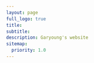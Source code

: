 ```yaml
---
layout: page
full_logo: true
title: 
subtitle:
description: Garyoung's website
sitemap:
  priority: 1.0
---
```


<html>
  <head>
    <style>
      .container {
        display: flex;
        align-items: left;
      }
      .image {
        max-width: 40%;
        height: auto;
      }
      .text {
        margin-left: 20px;
      }

      /* Add media query */
      @media (max-width: 767px) {
        .container {
          flex-direction: column;
        }
        .text {
          margin-left: 0;
          margin-top: 20px;
        }
         .image {
          max-width: 100%;
        }
      }
    </style>
  </head>
  
  
  <body>
    <div class="container">
      <img class="image" src="assets/img/headshot_lightgreen-03.png">
      <div class="text">
             <p class="describe-text">Hi 👋🏻 I am a PhD student working with Dr. <a href="Laval">Jorge Laval</a> in the School of Civil and Environmental Engineering at the <a href="GT">Georgia Institute of Technology</a> 🐝. </p>
              <p>Under the specific focus on <a href="tags/Traffic-Flow" style="background-color: #6d8c7e;" class="badge badge-primary">Traffic-Flow</a>, my research interests include <a href="tags/Self-Driving" style="background-color: #6d8c7e;" class="badge badge-primary">Self-Driving</a>, <a href="tags/ACC" style="background-color: #6d8c7e;" class="badge badge-primary">ACC</a>, <a href="tags/Car-following" style="background-color: #6d8c7e;" class="badge badge-primary">Car-following</a>, and <a href="tags/MFD" style="background-color: #6d8c7e;" class="badge badge-primary">MFD</a>. </p>
              <p> 🚧 WIP with my website 🚧. </p>
          </div> 
    </div>
  </body>
</html>

<br>
<br>


<html>
  
<h4> News </h4>

  

<h4> Education </h4>
<ul class="ul-edu fa-ul"> 
    <li>
      <i class="fa-li fas fa-carrot" style="color: #6d8c7e;"></i>
      <div class="description">
        <p class="course">Ph.D. in Civil and Environmental Engineering, (2021 ~ )</p>
        <p class="institution">Georgia Institute of Technology</p>
      </div>
    </li>

   <li>
      <i class="fa-li fa fa-graduation-cap" style="color: #6d8c7e;"></i>
      <div class="description">
        <p class="course">M.S. in Civil and Environmental Engineering, (2019 ~ 2021) </p>
        <p class="institution">Seoul National University, South Korea</p>
      </div>
    </li>
    <li>
      <i class="fa-li fa fa-graduation-cap" style="color: #6d8c7e;"></i>
      <div class="description">
        <p class="course">B.S. in Civil and Environmental Engineering, (2015 ~ 2019) </p>
        <p class="institution">Seoul National University, South Korea</p>
      </div>
    </li>
</ul>
<br>

  
<h4> Awards & Scholarship & Fellowship </h4>  
<ul class="ul-edu fa-ul"> 
    <li>
      <i class="fa-li fas fa-award" style="color: #6d8c7e;"></i>
      <div class="description">
        <p class="course">D. J. Altobelli Fellowship </p>
        <p class="institution">Georgia Institute of Technology, Aug. 2021</p>
      </div>
    </li>

    <li>
      <i class="fa-li fas fa-award" style="color: #6d8c7e;"></i>
      <div class="description">
        <p class="course">External Advisory Board Fellowship </p>
        <p class="institution">Georgia Institute of Technology, Aug. 2021</p>
      </div>
    </li>
      <li>
      <i class="fa-li fas fa-medal" style="color: #6d8c7e;"></i>
      <div class="description">
        <p class="course">Best Paper Award </p>
        <p class="institution">Korean Transportation Association in America (KOTAA) 2021 Annual meeting, Jan. 2021</p>
      </div>
    </li>
  
    <li>
      <i class="fa-li fa fa-award" style="color: #6d8c7e;"></i>
      <div class="description">
        <p class="course"> Brain Korea 21 Scholarship </p>
        <p class="institution">Mar. 2019 - Feb. 2021</p>
      </div>
    </li>

    <li>
      <i class="fa-li fas fa-medal" style="color: #6d8c7e;"></i>
      <div class="description">
        <p class="course"> Outstanding Undergraduate Dissertation Award (2nd Prize) </p>
        <p class="institution">Department of Civil and Environmental Engineering, Seoul National University, Dec. 2018</p>
      </div>
    </li> 
  
    <li>
      <i class="fa-li fas fa-medal" style="color: #6d8c7e;"></i>
      <div class="description">
        <p class="course"> Civil Structure Model Competition Award (Grand Prize)</p>
        <p class="institution">Korean Society of Civil Engineering, Mar. 2017</p>
      </div>
    </li> 

      <li>
      <i class="fa-li fa fa-award" style="color: #6d8c7e;"></i>
      <div class="description">
        <p class="course"> Merit-based Scholarship </p>
        <p class="institution"> - Second and Third Semester of Graduate School </p>
        <p class="institution"> - Fourth, Fifth, and Seventh Semester of Undergraduate School </p>
        <p class="institution">Seoul National University, South Korea</p>
      </div>
    </li>
</ul>  
  
<br>
<h4> Teaching Experiences</h4> 
<ul class="ul-edu fa-ul"> 
    <li>
      <i class="fa-li fas fa-pencil" style="color: #6d8c7e;"></i>
      <div class="description">
        <p class="course">Teaching Assistant, Georgia Institute of Technology </p>
        <p class="institution">CEE3770 Statistics and Applications, Fall 2022</p>
        <p class="institution">CEE3770 Statistics and Applications, Fall 2021</p>
      </div>
    </li>

    <li>
      <i class="fa-li fas fa-pencil" style="color: #6d8c7e;"></i>
      <div class="description">
        <p class="course">Teaching Assistant, Seoul National University </p>
        <p class="institution">Transportation Optimization Techniques, Spring 2020</p>
        <p class="institution">Transportation Planning and Laboratory, Spring 2020</p>
        <p class="institution">Traffic Engineering and Laboratory, Fall 2019</p>
      </div>
    </li>
  </ul>  
  
<br>
<h4> Extracurricular</h4> 
<ul class="ul-edu fa-ul"> 
    <li>
      <i class="fa-li fas fa-hand-holding-heart" style="color: #6d8c7e;"></i>
      <div class="description">
        <p class="course">Georgia Tech Civil and Environmental Engineering Korean Student Association (GTCEEKSA)</p>
        <p class="institution">President 2022-2023</p>
      </div>
    </li>

    <li>
      <i class="fa-li fas fa-hand-holding-heart" style="color: #6d8c7e;"></i>
      <div class="description">
        <p class="course">Student Council of the College of Engineering, Seoul National University </p>
        <p class="institution">Director of Public Relations Bureau</p>
      </div>
    </li>
  
      <li>
      <i class="fa-li fas fa-hand-holding-water" style="color: #6d8c7e;"></i>
      <div class="description">
        <p class="course">Volunteer Works </p>
        <p class="institution">1. Water-Purification-System Construction Project in Phuoc Loc Elementary School, Vietnam</p>
        <p class="institution">Undergraduate Construction Engineer and Site Manager, <em>SNU Social Responsibility</em></p>
        <p class="institution">2. Philippines Sustainable Water Circulation Project</p>
        <p class="institution">Undergraduate Researcher, <em>Hyundai Motor Company CSR Project</em></p>
      </div>
    </li>
  </ul>    
  
<br>
<h4> Skills </h4> 
<body>
 <div class="gallery">
   <i class="fab fa-python fa-3x" style="color: #f9e487;"></i>
   <div class="desc">Python </div>
  </div>
  
   <div class="gallery">
  <i class="fas fa-registered fa-3x" style="color: #89E3F7;"></i>
   <div class="desc">R </div>
  </div>
  
  <div class="gallery">
   <img src="assets/img/mathematica.png"/>
   <div class="desc">Mathematica </div>
  </div>
  
   <div class="gallery">
   <img src="assets/img/sumo.png"/>
   <div class="desc">SUMO </div>
  </div>
  
   <div class="gallery">
   <img src="assets/img/arcgispro.png"/>
   <div class="desc">ArcGis Pro </div>
  </div>
  
 
   <div class="gallery">
   <img src="assets/img/illustrator.png"/>
   <div class="desc">Illustrator </div>
  </div>
  
  <div class="gallery">
   <img src="assets/img/Photoshop.png"/>
   <div class="desc">Photoshop </div>
  </div>
  
  <div class="gallery">
   <img src="assets/img/InDesign.png"/>
   <div class="desc">InDesign </div>
  </div>
</body>
<br>
<br>
  
</html>

<div class="clearfix"></div>

<!-- Google tag (gtag.js) -->
<script async src="https://www.googletagmanager.com/gtag/js?id=G-Q76TKS2GKN"></script>
<script>
  window.dataLayer = window.dataLayer || [];
  function gtag(){dataLayer.push(arguments);}
  gtag('js', new Date());

  gtag('config', 'G-Q76TKS2GKN');
</script>

